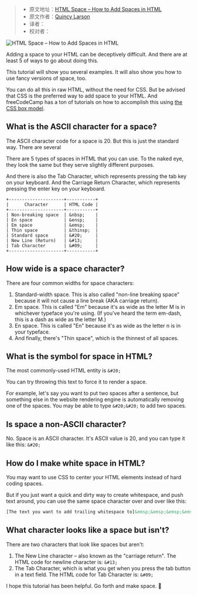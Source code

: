 > -  原文地址：[HTML Space – How to Add Spaces in HTML](https://www.freecodecamp.org/news/html-space-how-to-add-spaces/)
> -  原文作者：[Quincy Larson](https://www.freecodecamp.org/news/author/quincylarson/)
> -  译者：
> -  校对者：

![HTML Space – How to Add Spaces in HTML](https://www.freecodecamp.org/news/content/images/size/w2000/2022/05/jeremy-thomas-E0AHdsENmDg-unsplash.jpg)

Adding a space to your HTML can be deceptively difficult. And there are at least 5 of ways to go about doing this.

This tutorial will show you several examples. It will also show you how to use fancy versions of space, too.

You can do all this in raw HTML, without the need for CSS. But be advised that CSS is the preferred way to add space to your HTML. And freeCodeCamp has a ton of tutorials on how to accomplish this using [the CSS box model](https://www.freecodecamp.org/news/css-box-model-explained-with-examples/).

## What is the ASCII character for a space?

The ASCII character code for a space is 20. But this is just the standard way. There are several

There are 5 types of spaces in HTML that you can use. To the naked eye, they look the same but they serve slightly different purposes.

And there is also the Tab Character, which represents pressing the tab key on your keyboard. And the Carriage Return Character, which represents pressing the enter key on your keyboard.

```
+---------------------+-----------+
|      Character      | HTML Code |
+---------------------+-----------+
| Non-breaking space  | &nbsp;    |
| En space            | &ensp;    |
| Em space            | &emsp;    |
| Thin space          | &thinsp;  |
| Standard space      | &#20;     |
| New Line (Return)   | &#13;     |
| Tab Character       | &#09;     |
+---------------------+-----------+
```

## How wide is a space character?

There are four common widths for space characters:

1.  Standard-width space. This is also called "non-line breaking space" because it will not cause a line break (AKA carriage return).
2.  Em space. This is called "Em" because it's as wide as the letter M is in whichever typeface you're using. (If you've heard the term em-dash, this is a dash as wide as the letter M.)
3.  En space. This is called "En" because it's as wide as the letter n is in your typeface.
4.  And finally, there's "Thin space", which is the thinnest of all spaces.

## What is the symbol for space in HTML?

The most commonly-used HTML entity is `&#20;`

You can try throwing this text to force it to render a space.

For example, let's say you want to put two spaces after a sentence, but something else in the website rendering engine is automatically removing one of the spaces. You may be able to type `&#20;&#20;` to add two spaces.

## Is space a non-ASCII character?

No. Space is an ASCII character. It's ASCII value is 20, and you can type it like this: `&#20;`

## How do I make white space in HTML?

You may want to use CSS to center your HTML elements instead of hard coding spaces.

But if you just want a quick and dirty way to create whitespace, and push text around, you can use the same space character over and over like this:

```html
[The text you want to add trailing whitespace to]&emsp;&emsp;&emsp;&emsp;&emsp;&emsp;[the text you want to add trailing whitespace to]
```

## What character looks like a space but isn't?

There are two characters that look like spaces but aren't:

1.  The New Line character – also known as the "carriage return". The HTML code for newline character is: `&#13;`
2.  The Tab Character, which is what you get when you press the tab button in a text field. The HTML code for Tab Character is: `&#09;`

I hope this tutorial has been helpful. Go forth and make space. 🚀